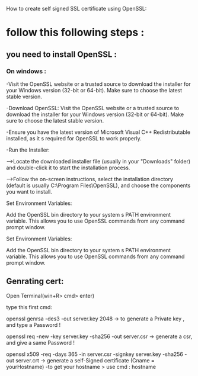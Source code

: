 How to create self signed SSL certificate using OpenSSL:

# follow this following steps :
##  you need to install OpenSSL : 
### On windows :

-Visit the OpenSSL website or a trusted source to download the installer for your Windows version (32-bit or 64-bit). Make sure to choose the latest stable version.

-Download OpenSSL: Visit the OpenSSL website or a trusted source to download the installer for your Windows version (32-bit or 64-bit). Make sure to choose the latest stable version.

-Ensure you have the latest version of Microsoft Visual C++ Redistributable installed, as it s required for OpenSSL to work properly.

-Run the Installer:

-->Locate the downloaded installer file (usually in your "Downloads" folder) and double-click it to start the installation process.

-->Follow the on-screen instructions, select the installation directory (default is usually C:\Program Files\OpenSSL), and choose the components you want to install.

Set Environment Variables:

Add the OpenSSL bin directory to your system s PATH environment variable. This allows you to use OpenSSL commands from any command prompt window.

Set Environment Variables:

Add the OpenSSL bin directory to your system s PATH environment variable. This allows you to use OpenSSL commands from any command prompt window.

## Genrating cert:

Open Terminal(win+R> cmd> enter)

type this first cmd: 

openssl genrsa -des3 -out server.key 2048                    -> to generate a Private key , and type a Password !

openssl req -new -key server.key -sha256 -out server.csr     -> generate a csr, and give a same Password !

openssl x509 -req -days 365 -in server.csr -signkey server.key -sha256 -out server.crt -> generate a self-Signed certificate (Cname = yourHostname)
                                                                                          -to get your hostname > use cmd : hostname
